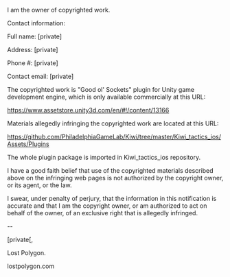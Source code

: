 I am the owner of copyrighted work.

Contact information:

Full name: [private]

Address: [private]

Phone #: [private]

Contact email: [private]

The copyrighted work is "Good ol' Sockets" plugin for Unity game
development engine, which is only available commercially at this URL:

https://www.assetstore.unity3d.com/en/#!/content/13166

Materials allegedly infringing the copyrighted work are located at this URL:

https://github.com/PhiladelphiaGameLab/Kiwi/tree/master/Kiwi_tactics_ios/Assets/Plugins

The whole plugin package is imported in Kiwi_tactics_ios repository.

I have a good faith belief that use of the copyrighted materials
described above on the infringing web pages is not authorized by the
copyright owner, or its agent, or the law.

I swear, under penalty of perjury, that the information in this
notification is accurate and that I am the copyright owner, or am
authorized to act on behalf of the owner, of an exclusive right that is
allegedly infringed.

-- 

[private[,

Lost Polygon.

lostpolygon.com
